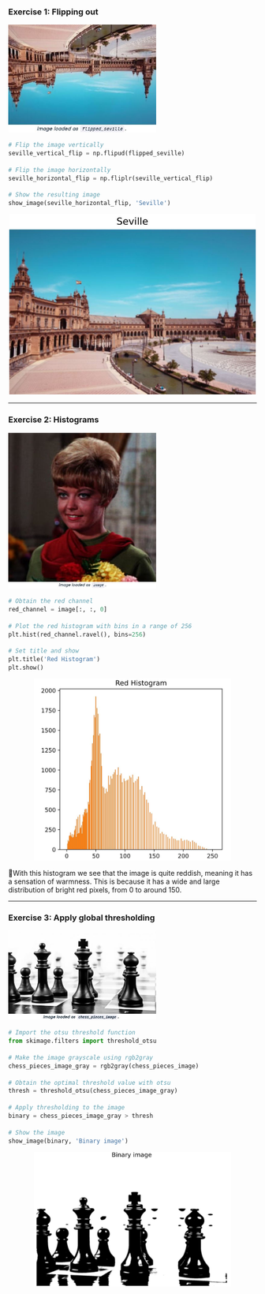 ### Exercise 1: Flipping out

<img src="e11.JPG" width="300">

```python
# Flip the image vertically
seville_vertical_flip = np.flipud(flipped_seville)

# Flip the image horizontally
seville_horizontal_flip = np.fliplr(seville_vertical_flip)

# Show the resulting image
show_image(seville_horizontal_flip, 'Seville')
```
<p align="center">
  <img src="e12.JPG" width="500">
</p>


---

### Exercise 2: Histograms

<img src="e22.JPG" width="300">

```python
# Obtain the red channel
red_channel = image[:, :, 0]

# Plot the red histogram with bins in a range of 256
plt.hist(red_channel.ravel(), bins=256)

# Set title and show
plt.title('Red Histogram')
plt.show()
```
<p align="center">
  <img src="e21.JPG" width="400">
</p>

📌With this histogram we see that the image is quite reddish, meaning it has a sensation of warmness. This is because it has a wide and large distribution of bright red pixels, from 0 to around 150.

---

### Exercise 3: Apply global thresholding

<img src="e31.JPG" width="300">

```python
# Import the otsu threshold function
from skimage.filters import threshold_otsu

# Make the image grayscale using rgb2gray
chess_pieces_image_gray = rgb2gray(chess_pieces_image)

# Obtain the optimal threshold value with otsu
thresh = threshold_otsu(chess_pieces_image_gray)

# Apply thresholding to the image
binary = chess_pieces_image_gray > thresh

# Show the image
show_image(binary, 'Binary image')
```
<p align="center">
  <img src="e32.JPG" width="400">
</p>







